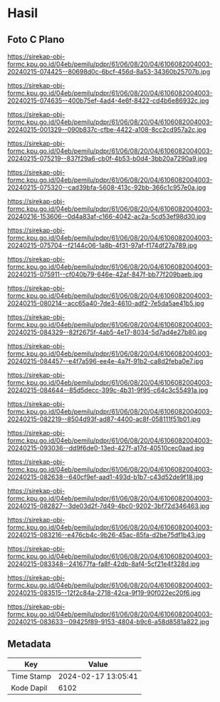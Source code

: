 # Hasil

## Foto C Plano

https://sirekap-obj-formc.kpu.go.id/04eb/pemilu/pdpr/61/06/08/20/04/6106082004003-20240215-074425--80698d0c-6bcf-456d-8a53-34360b25707b.jpg

https://sirekap-obj-formc.kpu.go.id/04eb/pemilu/pdpr/61/06/08/20/04/6106082004003-20240215-074635--400b75ef-4ad4-4e6f-8422-cd4b6e86932c.jpg

https://sirekap-obj-formc.kpu.go.id/04eb/pemilu/pdpr/61/06/08/20/04/6106082004003-20240215-001329--090b837c-cfbe-4422-a108-8cc2cd957a2c.jpg

https://sirekap-obj-formc.kpu.go.id/04eb/pemilu/pdpr/61/06/08/20/04/6106082004003-20240215-075219--837f29a6-cb0f-4b53-b0d4-3bb20a7290a9.jpg

https://sirekap-obj-formc.kpu.go.id/04eb/pemilu/pdpr/61/06/08/20/04/6106082004003-20240215-075320--cad39bfa-5608-413c-92bb-366c1c957e0a.jpg

https://sirekap-obj-formc.kpu.go.id/04eb/pemilu/pdpr/61/06/08/20/04/6106082004003-20240216-153606--0d4a83af-c166-4042-ac2a-5cd53ef98d30.jpg

https://sirekap-obj-formc.kpu.go.id/04eb/pemilu/pdpr/61/06/08/20/04/6106082004003-20240215-075704--f2144c06-1a8b-4f31-97af-f174df27a789.jpg

https://sirekap-obj-formc.kpu.go.id/04eb/pemilu/pdpr/61/06/08/20/04/6106082004003-20240215-075911--cf040b79-646e-42af-847f-bb77f209baeb.jpg

https://sirekap-obj-formc.kpu.go.id/04eb/pemilu/pdpr/61/06/08/20/04/6106082004003-20240215-080214--acc65a40-7de3-4610-adf2-7e5da5ae41b5.jpg

https://sirekap-obj-formc.kpu.go.id/04eb/pemilu/pdpr/61/06/08/20/04/6106082004003-20240215-084329--82f2675f-4ab5-4e17-8034-5d7ad4e27b80.jpg

https://sirekap-obj-formc.kpu.go.id/04eb/pemilu/pdpr/61/06/08/20/04/6106082004003-20240215-084457--e4f7a596-ee4e-4a7f-91b2-ca8d2feba0e7.jpg

https://sirekap-obj-formc.kpu.go.id/04eb/pemilu/pdpr/61/06/08/20/04/6106082004003-20240215-084644--85d5decc-399c-4b31-9f95-c64c3c55491a.jpg

https://sirekap-obj-formc.kpu.go.id/04eb/pemilu/pdpr/61/06/08/20/04/6106082004003-20240215-082219--8504d93f-ad87-4400-ac8f-058111f51b01.jpg

https://sirekap-obj-formc.kpu.go.id/04eb/pemilu/pdpr/61/06/08/20/04/6106082004003-20240215-093036--dd9f6de0-13ed-427f-a17d-40510cec0aad.jpg

https://sirekap-obj-formc.kpu.go.id/04eb/pemilu/pdpr/61/06/08/20/04/6106082004003-20240215-082638--640cf9ef-aad1-493d-b1b7-c43d52de9f18.jpg

https://sirekap-obj-formc.kpu.go.id/04eb/pemilu/pdpr/61/06/08/20/04/6106082004003-20240215-082827--3de03d2f-7d49-4bc0-9202-3bf72d346463.jpg

https://sirekap-obj-formc.kpu.go.id/04eb/pemilu/pdpr/61/06/08/20/04/6106082004003-20240215-083216--e476cb4c-9b26-45ac-85fa-d2be75df1b43.jpg

https://sirekap-obj-formc.kpu.go.id/04eb/pemilu/pdpr/61/06/08/20/04/6106082004003-20240215-083348--241677fa-fa8f-42db-8af4-5cf21e4f328d.jpg

https://sirekap-obj-formc.kpu.go.id/04eb/pemilu/pdpr/61/06/08/20/04/6106082004003-20240215-083515--12f2c84a-2718-42ca-9f19-90f022ec20f6.jpg

https://sirekap-obj-formc.kpu.go.id/04eb/pemilu/pdpr/61/06/08/20/04/6106082004003-20240215-083633--09425f89-9153-4804-b9c6-a58d8581a822.jpg


## Metadata

| Key        | Value               |
| ---------- | ------------------- |
| Time Stamp | 2024-02-17 13:05:41 |
| Kode Dapil | 6102                |



